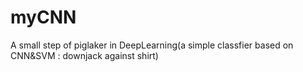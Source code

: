 # myCNN
A small step of piglaker in DeepLearning(a simple classfier based on CNN&amp;SVM : downjack against shirt)
